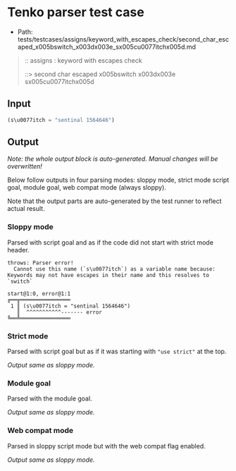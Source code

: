 # Tenko parser test case

- Path: tests/testcases/assigns/keyword_with_escapes_check/second_char_escaped_x005bswitch_x003dx003e_sx005cu0077itchx005d.md

> :: assigns : keyword with escapes check
>
> ::> second char escaped x005bswitch x003dx003e sx005cu0077itchx005d

## Input

`````js
(s\u0077itch = "sentinal 1564646")
`````

## Output

_Note: the whole output block is auto-generated. Manual changes will be overwritten!_

Below follow outputs in four parsing modes: sloppy mode, strict mode script goal, module goal, web compat mode (always sloppy).

Note that the output parts are auto-generated by the test runner to reflect actual result.

### Sloppy mode

Parsed with script goal and as if the code did not start with strict mode header.

`````
throws: Parser error!
  Cannot use this name (`s\u0077itch`) as a variable name because: Keywords may not have escapes in their name and this resolves to `switch`

start@1:0, error@1:1
╔══╦════════════════
 1 ║ (s\u0077itch = "sentinal 1564646")
   ║  ^^^^^^^^^^^------- error
╚══╩════════════════

`````

### Strict mode

Parsed with script goal but as if it was starting with `"use strict"` at the top.

_Output same as sloppy mode._

### Module goal

Parsed with the module goal.

_Output same as sloppy mode._

### Web compat mode

Parsed in sloppy script mode but with the web compat flag enabled.

_Output same as sloppy mode._
